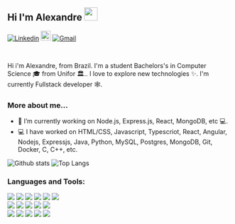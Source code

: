 ## Hi I'm Alexandre <img src="https://raw.githubusercontent.com/iampavangandhi/iampavangandhi/master/gifs/Hi.gif" width="30px"></h2>

[![Linkedin](https://img.shields.io/badge/-LinkedIn-blue?style=flat&logo=Linkedin&logoColor=white)](https://www.linkedin.com/in/alexandre-akao-aa6270163/)
[<img src="https://img.shields.io/github/followers/alexandreakao?label=follow&style=social" height="22" title="Follow me" />](https://github.com/milenacarecho) 
[![Gmail](https://img.shields.io/badge/-Gmail-c14438?style=flat&logo=Gmail&logoColor=white)](mailto:alexandreakiraakao@gmail.com)

<br />

Hi i'm Alexandre, from Brazil. I'm a student Bachelors's in Computer Science 🎓 from Unifor 🏛.. I love to explore new technologies ✨. I'm currently Fullstack developer 🕸️.

### More about me...

- 🔭 I’m currently working on Node.js, Express.js, React, MongoDB, etc 💻.
- 💻 I have worked on HTML/CSS, Javascript, Typescriot, React, Angular, Nodejs, Expressjs, Java, Python, MySQL, Postgres, MongoDB, Git, Docker, C, C++, etc.

![Github stats](https://github-readme-stats.vercel.app/api?username=alexandreakao&show_icons=true&hide_border=true)
![Top Langs](https://github-readme-stats.vercel.app/api/top-langs/?username=alexandreakao&layout=compact&langs_count=10)

### Languages and Tools:

<img src = "https://img.shields.io/badge/-HTML5-E34F26?style=flat&logo=html5&logoColor=white"> <img src = "https://img.shields.io/badge/-CSS3-1572B6?style=flat&logo=css3&logoColor=white"> <img src="https://img.shields.io/badge/-JavaScript-black?style=flat&logo=javascript&logoColor=eed718"> <img src = "https://img.shields.io/badge/-TypeScript-white?style=flat&logo=typescript&logoColor=blue"> <img src="https://img.shields.io/badge/-Node-0d7963?style=flat&logo=node.js&logoColor=white"> 
<img src="https://img.shields.io/badge/-React-161616?style=flat&logo=react&logoColor=00d9ff"> <br />
<img src="https://img.shields.io/badge/-Java-06305b?style=flat&logo=java&logoColor=white"> <img src="https://img.shields.io/badge/-Docker-208DEC?style=flat&logo=docker&logoColor=white"> <img src="https://img.shields.io/badge/-Git-black?style=flat&logo=git&logoColor=E34F26"> <img src="https://img.shields.io/badge/-Python%20-F6CA3E?style=flat&logo=python&logoColor=Dff"> 
<img src="https://img.shields.io/badge/-MongoDB-F8F8F8?style=flat&logo=mongodb&logoColor=green"> <br />
<img src="https://img.shields.io/badge/-PostgreSQL-F8F8F8?style=flat&logo=postgresql&logoColor=31648D"> <img src="https://img.shields.io/badge/-MySQL-F8F8F8?style=flat&logo=mysql&logoColor=DD732D"> <img src="https://img.shields.io/badge/-Visual%20Studio%20Code-2B2B31?style=flat&logo=visual%20studio%20code&logoColor=1A76C5"> <img src="https://img.shields.io/badge/-Postman-2B2B31?style=flat&logo=postman&logoColor=EB5824"> <img src="https://img.shields.io/badge/-Insomnia-2B2B31?style=flat&logo=insomnia&logoColor=5647B9">
